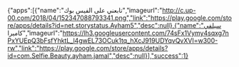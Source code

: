
{"apps":[{"name":"تابعني على الفيس بوك","imageurl":"http://c.up-00.com/2018/04/152347088793341.png","link":"https://play.google.com/store/apps/details?id=net.storystatus.Ayham5","desc":null},{"name":"سيلفي كاميرا","imageurl":"https://lh3.googleusercontent.com/74sFx1Vymy4sqxg7nPxYUEpQ3bFsfYhktL_l4gwEL73OCuk1tq_hXcJ919UDYqvQvXVI=w300-rw","link":"https://play.google.com/store/apps/details?id=com.Selfie.Beauty.ayham.jamal","desc":null}],"success":1}


